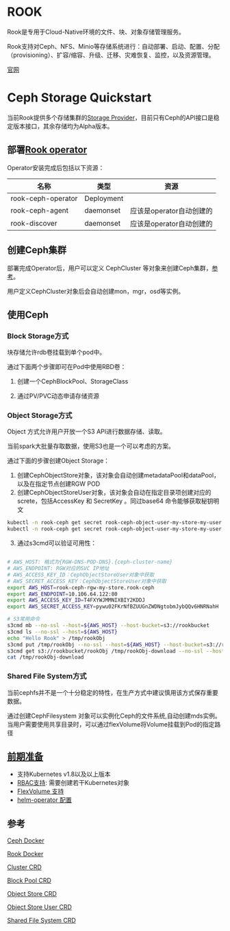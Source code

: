 # ROOK

Rook是专用于Cloud-Native环境的文件、块、对象存储管理服务。

Rook支持对Ceph、NFS、Minio等存储系统进行：自动部署、启动、配置、分配（provisioning）、扩容/缩容、升级、迁移、灾难恢复、监控，以及资源管理。

[官网](https://rook.io)

# Ceph Storage Quickstart

当前Rook提供多个存储集群的[Storage Provider](https://github.com/rook/rook/blob/master/README.md#project-status)，目前只有Ceph的API接口是稳定版本接口，其余存储均为Alpha版本。

## 部署[Rook operator](https://rook.io/docs/rook/v0.9/ceph-quickstart.html#deploy-the-rook-operator)

Operator安装完成后包括以下资源：

|名称|类型|资源|
|----|----|----|
|rook-ceph-operator|Deployment||
|rook-ceph-agent|daemonset|应该是operator自动创建的|
|rook-discover|daemonset|应该是operator自动创建的|

## 创建Ceph集群
部署完成Operator后，用户可以定义 CephCluster 等对象来创建Ceph集群，[参考](https://rook.io/docs/rook/v0.9/ceph-cluster-crd.html)。

用户定义CephCluster对象后会自动创建mon，mgr，osd等实例。


## 使用Ceph

### Block Storage方式
块存储允许rdb卷挂载到单个pod中。

通过下面两个步骤即可在Pod中使用RBD卷：

1. 创建一个CephBlockPool、StorageClass

2. 通过PV/PVC动态申请存储资源

### Object Storage方式
Object 方式允许用户开放一个S3 API进行数据存储、读取。

当前spark大批量存取数据，使用S3也是一个可以考虑的方案。

通过下面的步骤创建Object Storage：

1. 创建CephObjectStore对象，该对象会自动创建metadataPool和dataPool，以及在指定节点创建RGW POD
2. 创建CephObjectStoreUser对象，该对象会自动在指定目录项创建对应的screte，包括AccessKey 和 SecretKey 。同过base64 命令能够获取秘钥明文
```bash
kubectl -n rook-ceph get secret rook-ceph-object-user-my-store-my-user -o yaml | grep AccessKey | awk '{print $2}' | base64 --decode
kubectl -n rook-ceph get secret rook-ceph-object-user-my-store-my-user -o yaml | grep SecretKey | awk '{print $2}' | base64 --decode
```
3. 通过s3cmd可以验证可用性：

```bash

# AWS_HOST: 格式为{RGW-DNS-POD-DNS}.{ceph-cluster-name}
# AWS_ENDPOINT: RGW对应的SVC IP地址
# AWS_ACCESS_KEY_ID：CephObjectStoreUser对象中获取
# AWS_SECRET_ACCESS_KEY：CephObjectStoreUser对象中获取
export AWS_HOST=rook-ceph-rgw-my-store.rook-ceph
export AWS_ENDPOINT=10.106.64.122:80 
export AWS_ACCESS_KEY_ID=T4FXYWJMMNIXBIY2KDDJ
export AWS_SECRET_ACCESS_KEY=pywu02FKrNfBZUUGnZWDNgtobmJybQQv6HNRNahH

# S3常用命令
s3cmd mb --no-ssl --host=${AWS_HOST} --host-bucket=s3://rookbucket
s3cmd ls --no-ssl --host=${AWS_HOST}
echo "Hello Rook" > /tmp/rookObj
s3cmd put /tmp/rookObj --no-ssl --host=${AWS_HOST} --host-bucket=s3://rookbucket
s3cmd get s3://rookbucket/rookObj /tmp/rookObj-download --no-ssl --host=${AWS_HOST} --host-bucket=s3://rookbucket
cat /tmp/rookObj-download

```

### Shared File System方式

当前cephfs并不是一个十分稳定的特性，在生产方式中建议慎用该方式保存重要数据。

通过创建CephFilesystem 对象可以实例化Ceph的文件系统,自动创建mds实例。当用户需要使用共享目录时，可以通过flexVolume将Volume挂载到Pod的指定路径

## [前期准备](https://rook.io/docs/rook/v0.9/k8s-pre-reqs.html)
- 支持Kubernetes v1.8以及以上版本
- [RBAC支持](https://rook.io/docs/rook/v0.9/rbac.html): 需要创建若干Kubernetes对象
- [FlexVolume 支持](https://rook.io/docs/rook/v0.9/flexvolume.html)
- [helm-operator 配置](https://rook.io/docs/rook/v0.9/helm-operator.html)

## 参考

[Ceph Docker](https://hub.docker.com/r/ceph/ceph/tags/)

[Rook Docker](https://hub.docker.com/r/rook/rook/tags)

[Cluster CRD](https://rook.io/docs/rook/v0.9/ceph-cluster-crd.html#storage-selection-settings)

[Block Pool CRD](https://rook.io/docs/rook/v0.9/ceph-pool-crd.html)

[Object Store CRD](https://rook.io/docs/rook/v0.9/ceph-object-store-crd.html)

[Object Store User CRD](https://rook.io/docs/rook/v0.9/ceph-object-store-user-crd.html)

[Shared File System CRD](https://rook.io/docs/rook/v0.9/ceph-filesystem-crd.html)

